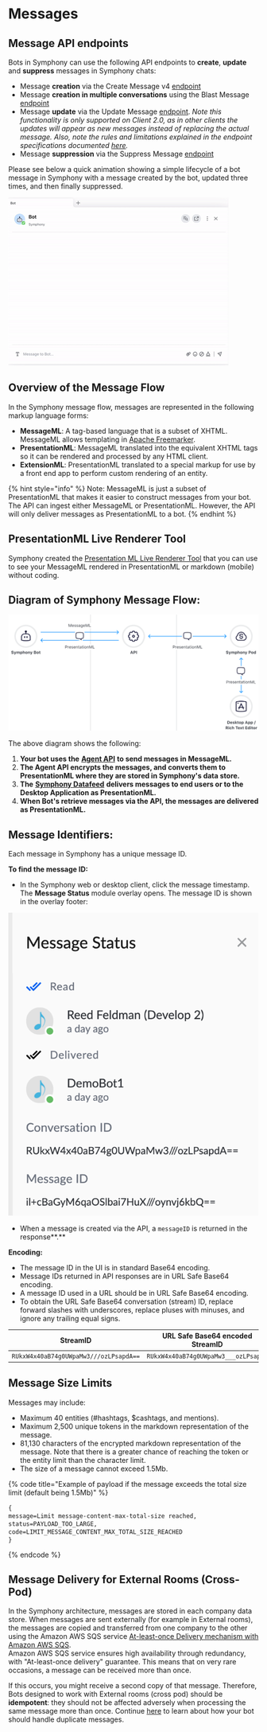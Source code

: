 # Messages

## Message API endpoints

Bots in Symphony can use the following API endpoints to **create**, **update** and **suppress** messages in Symphony chats:

* Message **creation** via the Create Message v4 [endpoint](https://developers.symphony.com/restapi/reference#create-message-v4)
* Message **creation in multiple conversations** using the Blast Message [endpoint](https://developers.symphony.com/restapi/reference#blast-message)
* Message **update** via the Update Message [endpoint](https://developers.symphony.com/restapi/reference#update-message-v4). _Note this functionality is only supported on Client 2.0, as in other clients the updates will appear as new messages instead of replacing the actual message. Also, note the rules and limitations explained in the endpoint specifications documented_ [_here_](https://developers.symphony.com/restapi/v20.13/reference#update-message-v4)_._
* Message **suppression** via the Suppress Message [endpoint](https://developers.symphony.com/restapi/reference#suppress-message)

Please see below a quick animation showing a simple lifecycle of a bot message in Symphony with a message created by the bot, updated three times, and then finally suppressed.

![](<../../.gitbook/assets/Message Lifecycle.gif>)

## Overview of the Message Flow

In the Symphony message flow, messages are represented in the following markup language forms:

* **MessageML**: A tag-based language that is a subset of XHTML. MessageML allows templating in [Apache Freemarker](https://freemarker.apache.org/index.html).
* **PresentationML**: MessageML translated into the equivalent XHTML tags so it can be rendered and processed by any HTML client.
* **ExtensionML**: PresentationML translated to a special markup for use by a front end app to perform custom rendering of an entity.

{% hint style="info" %}
Note: MessageML is just a subset of PresentationML that makes it easier to construct messages from your bot. The API can ingest either MessageML or PresentationML. However, the API will only deliver messages as PresentationML to a bot.
{% endhint %}

## PresentationML Live Renderer Tool

Symphony created the [Presentation ML Live Renderer Tool](https://renderer-tool.app.symphony.com) that you can use to see your MessageML rendered in PresentationML or markdown (mobile) without coding.

## Diagram of Symphony Message Flow:

![](../../.gitbook/assets/message-workflow-3x.svg)

The above diagram shows the following:

1. **Your bot uses the** [**Agent API**](../overview-of-rest-api/agent-api.md) **to send messages in MessageML.**
2. **The Agent API encrypts the messages, and converts them to PresentationML where they are stored in Symphony's data store.**  &#x20;
3. **The** [**Symphony Datafeed**](../datafeed/) **delivers messages to end users or to the Desktop Application as PresentationML.**
4. **When Bot's retrieve messages via the API, the messages are delivered as PresentationML.**  &#x20;

## Message Identifiers:

Each message in Symphony has a unique message ID.

**To find the message ID:**

* In the Symphony web or desktop client, click the message timestamp. The **Message Status** module overlay opens. The message ID is shown in the overlay footer:

![](../../.gitbook/assets/screen-shot-2020-07-17-at-3.17.36-pm.png)

* When a message is created via the API, a `messageID` is returned in the response**.**

**Encoding:**

* The message ID in the UI is in standard Base64 encoding.
* Message IDs returned in API responses are in URL Safe Base64 encoding.
* A message ID used in a URL should be in URL Safe Base64 encoding.&#x20;
* To obtain the URL Safe Base64 conversation (stream) ID, replace forward slashes with underscores, replace pluses with minuses, and ignore any trailing equal signs.

|              **StreamID**              | **URL Safe Base64 encoded StreamID** |
| :------------------------------------: | :----------------------------------: |
| `RUkxW4x40aB74g0UWpaMw3///ozLPsapdA==` | `RUkxW4x40aB74g0UWpaMw3___ozLPsapdA` |



## Message Size Limits

Messages may include:

* Maximum 40 entities (#hashtags, $cashtags, and mentions).
* Maximum 2,500 unique tokens in the markdown representation of the message.
* 81,130 characters of the encrypted markdown representation of the message. Note that there is a greater chance of reaching the token or the entity limit than the character limit.
* The size of a message cannot exceed 1.5Mb.

{% code title="Example of payload if the message exceeds the total size limit (default being 1.5Mb)" %}
```
{
message=Limit message-content-max-total-size reached, 
status=PAYLOAD_TOO_LARGE, 
code=LIMIT_MESSAGE_CONTENT_MAX_TOTAL_SIZE_REACHED
}
```
{% endcode %}

## Message Delivery for External Rooms (Cross-Pod)

In the Symphony architecture, messages are stored in each company data store. When messages are sent externally (for example in External rooms), the messages are copied and transferred from one company to the other using the Amazon AWS SQS service [At-least-once Delivery mechanism with Amazon AWS SQS](https://docs.aws.amazon.com/AWSSimpleQueueService/latest/SQSDeveloperGuide/standard-queues.html).\
Amazon AWS SQS service ensures high availability through redundancy, with "At-least-once delivery" guarantee. This means that on very rare occasions, a message can be received more than once.

If this occurs, you might receive a second copy of that message. Therefore, Bots designed to work with External rooms (cross pod) should be **idempotent**: they should not be affected adversely when processing the same message more than once. Continue [here](../bots-best-practices.md#duplicate-messages) to learn about how your bot should handle duplicate messages.

